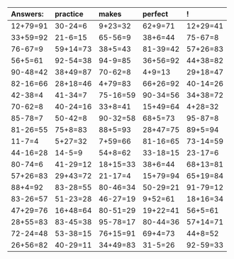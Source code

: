 | Answers: | practice | makes | perfect | ! |
| :--- | :--- | :--- | :--- | :--- |
| 12+79=91 | 30-24=6 | 9+23=32 | 62+9=71 | 12+29=41 | 
| 33+59=92 | 21-6=15 | 65-56=9 | 38+6=44 | 75-67=8 | 
| 76-67=9 | 59+14=73 | 38+5=43 | 81-39=42 | 57+26=83 | 
| 56+5=61 | 92-54=38 | 94-9=85 | 36+56=92 | 44+38=82 | 
| 90-48=42 | 38+49=87 | 70-62=8 | 4+9=13 | 29+18=47 | 
| 82-16=66 | 28+18=46 | 4+79=83 | 66+26=92 | 40-14=26 | 
| 42-38=4 | 41-34=7 | 75-16=59 | 90-34=56 | 34+38=72 | 
| 70-62=8 | 40-24=16 | 33+8=41 | 15+49=64 | 4+28=32 | 
| 85-78=7 | 50-42=8 | 90-32=58 | 68+5=73 | 95-87=8 | 
| 81-26=55 | 75+8=83 | 88+5=93 | 28+47=75 | 89+5=94 | 
| 11-7=4 | 5+27=32 | 7+59=66 | 81-16=65 | 73-14=59 | 
| 44-16=28 | 14-5=9 | 54+8=62 | 33-18=15 | 23-17=6 | 
| 80-74=6 | 41-29=12 | 18+15=33 | 38+6=44 | 68+13=81 | 
| 57+26=83 | 29+43=72 | 21-17=4 | 15+79=94 | 65+19=84 | 
| 88+4=92 | 83-28=55 | 80-46=34 | 50-29=21 | 91-79=12 | 
| 83-26=57 | 51-23=28 | 46-27=19 | 9+52=61 | 18+16=34 | 
| 47+29=76 | 16+48=64 | 80-51=29 | 19+22=41 | 56+5=61 | 
| 28+55=83 | 83-45=38 | 95-78=17 | 80-44=36 | 57+14=71 | 
| 72-24=48 | 53-38=15 | 76+15=91 | 69+4=73 | 44+8=52 | 
| 26+56=82 | 40-29=11 | 34+49=83 | 31-5=26 | 92-59=33 | 
